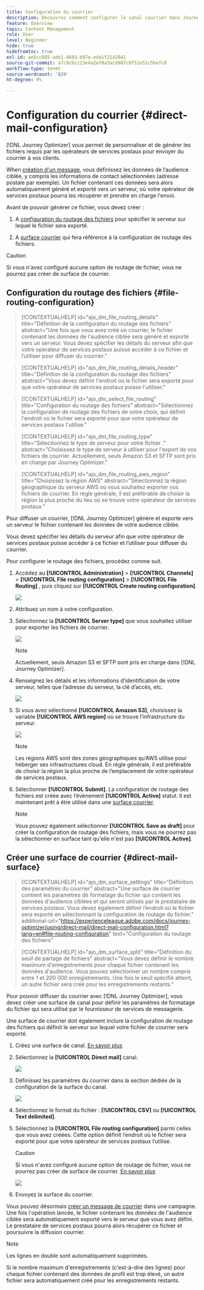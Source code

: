```yaml
---
title: Configuration du courrier
description: Découvrez comment configurer le canal courrier dans Journey Optimizer
feature: Overview
topic: Content Management
role: User
level: Beginner
hide: true
hidefromtoc: true
exl-id: ae5cc885-ade1-4683-b97e-eda1f2142041
source-git-commit: a7c9cbcc23e4a2ef8a3acd887c0f51e51c5befc0
workflow-type: tm+mt
source-wordcount: '829'
ht-degree: 0%

---
```


# Configuration du courrier {#direct-mail-configuration}

[!DNL Journey Optimizer] vous permet de personnaliser et de générer les fichiers requis par les opérateurs de services postaux pour envoyer du courrier à vos clients.

When [création d&#39;un message](../direct-mail/create-direct-mail.md), vous définissez les données de l’audience ciblée, y compris les informations de contact sélectionnées (adresse postale par exemple). Un fichier contenant ces données sera alors automatiquement généré et exporté vers un serveur, où votre opérateur de services postaux pourra les récupérer et prendre en charge l&#39;envoi.

Avant de pouvoir générer ce fichier, vous devez créer :

1. A [configuration du routage des fichiers](#file-routing-configuration) pour spécifier le serveur sur lequel le fichier sera exporté.

1. A [surface courrier](#direct-mail-surface) qui fera référence à la configuration de routage des fichiers.

>[!CAUTION]
>
>Si vous n&#39;avez configuré aucune option de routage de fichier, vous ne pourrez pas créer de surface de courrier.

## Configuration du routage des fichiers {#file-routing-configuration}

>[!CONTEXTUALHELP]
>id="ajo_dm_file_routing_details"
>title="Définition de la configuration du routage des fichiers"
>abstract="Une fois que vous avez créé un courrier, le fichier contenant les données de l&#39;audience ciblée sera généré et exporté vers un serveur. Vous devez spécifier les détails du serveur afin que votre opérateur de services postaux puisse accéder à ce fichier et l’utiliser pour diffuser du courrier."

<!--
>additional-url="https://experienceleague.adobe.com/docs/journey-optimizer/using/direct-mail/create-direct-mail.html" text="Create a direct mail message"-->

>[!CONTEXTUALHELP]
>id="ajo_dm_file_routing_details_header"
>title="Définition de la configuration du routage des fichiers"
>abstract="Vous devez définir l&#39;endroit où le fichier sera exporté pour que votre opérateur de services postaux puisse l&#39;utiliser."

>[!CONTEXTUALHELP]
>id="ajo_dm_select_file_routing"
>title="Configuration du routage des fichiers"
>abstract="Sélectionnez la configuration de routage des fichiers de votre choix, qui définit l&#39;endroit où le fichier sera exporté pour que votre opérateur de services postaux l&#39;utilise."

>[!CONTEXTUALHELP]
>id="ajo_dm_file_routing_type"
>title="Sélectionnez le type de serveur pour votre fichier ."
>abstract="Choisissez le type de serveur à utiliser pour l&#39;export de vos fichiers de courrier. Actuellement, seuls Amazon S3 et SFTP sont pris en charge par Journey Optimizer."

>[!CONTEXTUALHELP]
>id="ajo_dm_file_routing_aws_region"
>title="Choisissez la région AWS"
>abstract="Sélectionnez la région géographique du serveur AWS où vous souhaitez exporter vos fichiers de courrier. En règle générale, il est préférable de choisir la région la plus proche du lieu où se trouve votre opérateur de services postaux."

Pour diffuser un courrier, [!DNL Journey Optimizer] génère et exporte vers un serveur le fichier contenant les données de votre audience ciblée.

Vous devez spécifier les détails du serveur afin que votre opérateur de services postaux puisse accéder à ce fichier et l’utiliser pour diffuser du courrier.

Pour configurer le routage des fichiers, procédez comme suit.

1. Accédez au **[!UICONTROL Administration]** > **[!UICONTROL Channels]** > **[!UICONTROL File routing configuration]** > **[!UICONTROL File Routing]** , puis cliquez sur **[!UICONTROL Create routing configuration]**.

   ![](assets/file-routing-config-button.png)

1. Attribuez un nom à votre configuration.

1. Sélectionnez la **[!UICONTROL Server type]** que vous souhaitez utiliser pour exporter les fichiers de courrier.

   ![](assets/file-routing-config-type.png)

   >[!NOTE]
   >
   >Actuellement, seuls Amazon S3 et SFTP sont pris en charge dans [!DNL Journey Optimizer].

1. Renseignez les détails et les informations d’identification de votre serveur, telles que l’adresse du serveur, la clé d’accès, etc.

   ![](assets/file-routing-config-sftp-details.png)

1. Si vous avez sélectionné **[!UICONTROL Amazon S3]**, choisissez la variable **[!UICONTROL AWS region]** où se trouve l’infrastructure du serveur.

   ![](assets/file-routing-config-aws-region.png)

   >[!NOTE]
   >
   >Les régions AWS sont des zones géographiques qu’AWS utilise pour héberger ses infrastructures cloud. En règle générale, il est préférable de choisir la région la plus proche de l’emplacement de votre opérateur de services postaux.

1. Sélectionner **[!UICONTROL Submit]**. La configuration de routage des fichiers est créée avec l’événement **[!UICONTROL Active]** statut. Il est maintenant prêt à être utilisé dans une [surface courrier](#direct-mail-surface).

   >[!NOTE]
   >
   >Vous pouvez également sélectionner **[!UICONTROL Save as draft]** pour créer la configuration de routage des fichiers, mais vous ne pourrez pas la sélectionner en surface tant qu&#39;elle n&#39;est pas **[!UICONTROL Active]**.

## Créer une surface de courrier {#direct-mail-surface}

>[!CONTEXTUALHELP]
>id="ajo_dm_surface_settings"
>title="Définition des paramètres du courrier"
>abstract="Une surface de courrier contient les paramètres de formatage du fichier qui contient les données d&#39;audience ciblées et qui seront utilisés par le prestataire de services postaux. Vous devez également définir l’endroit où le fichier sera exporté en sélectionnant la configuration de routage du fichier."
>additional-url="https://experienceleague.adobe.com/docs/journey-optimizer/using/direct-mail/direct-mail-configuration.html?lang=en#file-routing-configuration" text="Configuration du routage des fichiers"

<!--
>[!CONTEXTUALHELP]
>id="ajo_dm_surface_sort"
>title="Define the sort order"
>abstract="If you select this option, the sort will be by profile ID, ascending or descending. If you unselect it, the sorting configuration defined when creating the direct mail message within a journey or a campaign."-->

>[!CONTEXTUALHELP]
>id="ajo_dm_surface_split"
>title="Définition du seuil de partage de fichiers"
>abstract="Vous devez définir le nombre maximum d&#39;enregistrements pour chaque fichier contenant les données d&#39;audience. Vous pouvez sélectionner un nombre compris entre 1 et 200 000 enregistrements. Une fois le seuil spécifié atteint, un autre fichier sera créé pour les enregistrements restants."

Pour pouvoir diffuser du courrier avec [!DNL Journey Optimizer], vous devez créer une surface de canal pour définir les paramètres de formatage du fichier qui sera utilisé par le fournisseur de services de messagerie.

Une surface de courrier doit également inclure la configuration de routage des fichiers qui définit le serveur sur lequel votre fichier de courrier sera exporté.

1. Créez une surface de canal. [En savoir plus](../configuration/channel-surfaces.md)

1. Sélectionnez la **[!UICONTROL Direct mail]** canal.

   ![](assets/surface-direct-mail-channel.png)

1. Définissez les paramètres du courrier dans la section dédiée de la configuration de la surface du canal.

   ![](assets/surface-direct-mail-settings.png)

   <!--![](assets/surface-direct-mail-settings-with-insertion.png)-->

1. Sélectionnez le format du fichier : **[!UICONTROL CSV]** ou **[!UICONTROL Text delimited]**.

1. Sélectionnez la **[!UICONTROL File routing configuration]** parmi celles que vous avez créées. Cette option définit l’endroit où le fichier sera exporté pour que votre opérateur de services postaux l’utilise.

   >[!CAUTION]
   >
   >Si vous n&#39;avez configuré aucune option de routage de fichier, vous ne pourrez pas créer de surface de courrier. [En savoir plus](#file-routing-configuration)

   ![](assets/surface-direct-mail-file-routing.png)

   <!--![](assets/surface-direct-mail-file-routing-with-insertion.png)-->

1. Envoyez la surface du courrier.

Vous pouvez désormais [créer un message de courrier](../direct-mail/create-direct-mail.md) dans une campagne. Une fois l&#39;opération lancée, le fichier contenant les données de l&#39;audience ciblée sera automatiquement exporté vers le serveur que vous avez défini. Le prestataire de services postaux pourra alors récupérer ce fichier et poursuivre la diffusion courrier.

>[!NOTE]
>
>Les lignes en double sont automatiquement supprimées.
>
>Si le nombre maximum d&#39;enregistrements (c&#39;est-à-dire des lignes) pour chaque fichier contenant des données de profil est trop élevé, un autre fichier sera automatiquement créé pour les enregistrements restants.

<!--
    In the **[!UICONTROL Insertion]** section, you can choose to automatically remove duplicate rows.

    Define the maximum number of records (i.e. rows) for each file containing profile data. After the specified threshold is reached, another file will be created for the remaining records.

    ![](assets/surface-direct-mail-split.png)

    For example, if there are 100,000 records in the file and the threshold limit is set to 60,000, the records will be split into two files. The first file will contain 60,000 rows, and the second file will contain the remaining 40,000 rows.

    >[!NOTE]
    >
    >NOTE You can set any number between 1 and 200,000 records, meaning each file must contain at least 1 row and no more than 200,000 rows.

-->